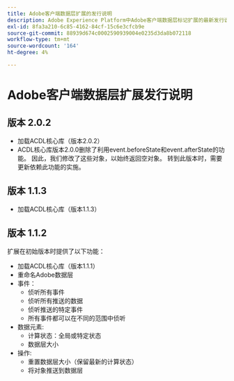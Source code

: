 ```yaml
---
title: Adobe客户端数据层扩展的发行说明
description: Adobe Experience Platform中Adobe客户端数据层标记扩展的最新发行说明。
exl-id: 8fa3a210-6c85-4162-84cf-15c6e3cfcb9e
source-git-commit: 88939d674c0002590939004e0235d3da8b072118
workflow-type: tm+mt
source-wordcount: '164'
ht-degree: 4%

---
```


# Adobe客户端数据层扩展发行说明

## 版本 2.0.2

* 加载ACDL核心库（版本2.0.2）
* ACDL核心库版本2.0.0删除了利用event.beforeState和event.afterState的功能。 因此，我们修改了这些对象，以始终返回空对象。 转到此版本时，需要更新依赖此功能的实施。

## 版本 1.1.3

* 加载ACDL核心库（版本1.1.3）

## 版本 1.1.2

扩展在初始版本时提供了以下功能：

* 加载ACDL核心库（版本1.1.1）
* 重命名Adobe数据层
* 事件：
   * 侦听所有事件
   * 侦听所有推送的数据
   * 侦听推送的特定事件
   * 所有事件都可以在不同的范围中侦听
* 数据元素:
   * 计算状态：全局或特定状态
   * 数据层大小
* 操作:
   * 重置数据层大小（保留最新的计算状态）
   * 将对象推送到数据层
